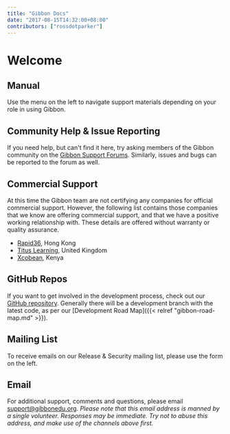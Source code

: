 ```yaml
---
title: "Gibbon Docs"
date: "2017-08-15T14:32:00+08:00"
contributors: ["rossdotparker"]
---
```


# Welcome

## Manual

Use the menu on the left to navigate support materials depending on your role in using Gibbon.

## Community Help & Issue Reporting

If you need help, but can't find it here, try asking members of the Gibbon community on the [Gibbon Support Forums](http://ask.gibbonedu.org/). Similarly, issues and bugs can be reported to the forum as well.

## Commercial Support

At this time the Gibbon team are not certifying any companies for official commercial support. However, the following list contains those companies that we know are offering commercial support, and that we have a positive working relationship with. These details are offered without warranty or quality assurance.

*   [Rapid36](http://rapid36.com/), Hong Kong
*   [Titus Learning](http://www.tituslearning.com/), United Kingdom
*   [Xcobean](https://xcobean.org/), Kenya

## GitHub Repos

If you want to get involved in the development process, check out our [GitHub repository](https://github.com/GibbonEdu/core/issues?state=open). Generally there will be a development branch with the latest code, as per our [Development Road Map]({{< relref "gibbon-road-map.md" >}}).

## Mailing List

To receive emails on our Release & Security mailing list, please use the form on the left.

## Email

For additional support, comments and questions, please email [support@gibbonedu.org](mailto:support@gibbonedu.org). _Please note that this email address is manned by a single volunteer. Responses may be immediate. Try not to abuse this address, and make use of the channels above first._
